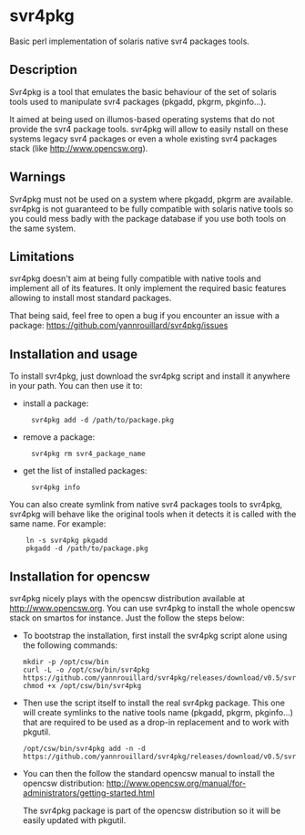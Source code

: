 svr4pkg
=======

Basic perl implementation of solaris native svr4 packages tools.

Description
-----------

Svr4pkg is a tool that emulates the basic behaviour of the set of solaris
tools used to manipulate svr4 packages (pkgadd, pkgrm, pkginfo...).

It aimed at being used on illumos-based operating systems that do not provide
the svr4 package tools. svr4pkg will allow to easily nstall on these systems
legacy svr4 packages or even a whole existing svr4 packages stack (like
http://www.opencsw.org).

Warnings
--------

Svr4pkg must not be used on a system where pkgadd, pkgrm are available.
svr4pkg is not guaranteed to be fully compatible with solaris native tools
so you could mess badly with the package database if you use both tools on
the same system.

Limitations
-----------

svr4pkg doesn't aim at being fully compatible with native tools and implement
all of its features. It only implement the required basic features allowing to
install most standard packages.

That being said, feel free to open a bug if you encounter an issue with a package:
https://github.com/yannrouillard/svr4pkg/issues

Installation and usage
----------------------

To install svr4pkg, just download the svr4pkg script and install it anywhere in
your path. You can then use it to:

* install a package:

        svr4pkg add -d /path/to/package.pkg

* remove a package:

        svr4pkg rm svr4_package_name

* get the list of installed packages:

        svr4pkg info


You can also create symlink from native svr4 packages tools to svr4pkg, svr4pkg
will behave like the original tools when it detects it is called with the same name.
For example:

        ln -s svr4pkg pkgadd
        pkgadd -d /path/to/package.pkg


Installation for opencsw
------------------------

svr4pkg nicely plays with the opencsw distribution available at http://www.opencsw.org.
You can use svr4pkg to install the whole opencsw stack on smartos for instance. 
Just the follow the steps below:

*   To bootstrap the installation, first install the svr4pkg
    script alone using the following commands:

        mkdir -p /opt/csw/bin
        curl -L -o /opt/csw/bin/svr4pkg https://github.com/yannrouillard/svr4pkg/releases/download/v0.5/svr4pkg
        chmod +x /opt/csw/bin/svr4pkg

*   Then use the script itself to install the real svr4pkg package.
    This one will create symlinks to the native tools name (pkgadd,
    pkgrm, pkginfo...) that are required to be used as a drop-in 
    replacement and to work with pkgutil.
   
        /opt/csw/bin/svr4pkg add -n -d https://github.com/yannrouillard/svr4pkg/releases/download/v0.5/svr4pkg.pkg

*   You can then the follow the standard opencsw manual to install
    the opencsw distribution:
    http://www.opencsw.org/manual/for-administrators/getting-started.html

    The svr4pkg package is part of the opencsw distribution so it will
    be easily updated with pkgutil.


